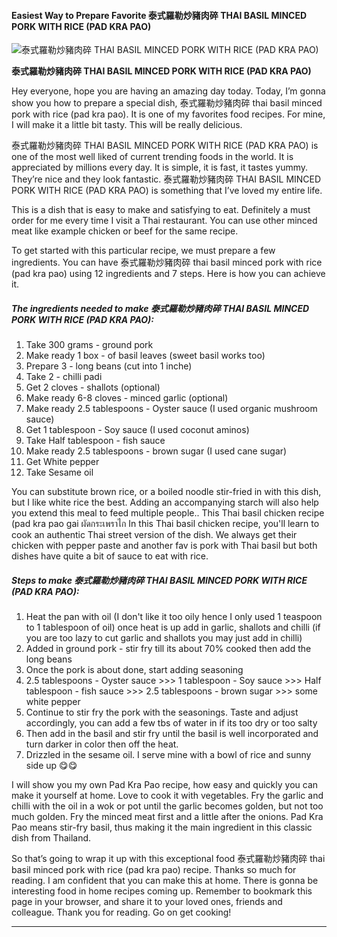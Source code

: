            

#### Easiest Way to Prepare Favorite 泰式羅勒炒豬肉碎 THAI BASIL MINCED PORK WITH RICE (PAD KRA PAO)

![泰式羅勒炒豬肉碎 THAI BASIL MINCED PORK WITH RICE (PAD KRA PAO)](https://img-global.cpcdn.com/recipes/b1cbd6f6d8195ed8/751x532cq70/%e6%b3%b0%e5%bc%8f%e7%be%85%e5%8b%92%e7%82%92%e8%b1%ac%e8%82%89%e7%a2%8e-thai-basil-minced-pork-with-rice-pad-kra-pao-recipe-main-photo.jpg)

**泰式羅勒炒豬肉碎 THAI BASIL MINCED PORK WITH RICE (PAD KRA PAO)**

Hey everyone, hope you are having an amazing day today. Today, I’m gonna show you how to prepare a special dish, 泰式羅勒炒豬肉碎 thai basil minced pork with rice (pad kra pao). It is one of my favorites food recipes. For mine, I will make it a little bit tasty. This will be really delicious.

泰式羅勒炒豬肉碎 THAI BASIL MINCED PORK WITH RICE (PAD KRA PAO) is one of the most well liked of current trending foods in the world. It is appreciated by millions every day. It is simple, it is fast, it tastes yummy. They’re nice and they look fantastic. 泰式羅勒炒豬肉碎 THAI BASIL MINCED PORK WITH RICE (PAD KRA PAO) is something that I’ve loved my entire life.

This is a dish that is easy to make and satisfying to eat. Definitely a must order for me every time I visit a Thai restaurant. You can use other minced meat like example chicken or beef for the same recipe.

To get started with this particular recipe, we must prepare a few ingredients. You can have 泰式羅勒炒豬肉碎 thai basil minced pork with rice (pad kra pao) using 12 ingredients and 7 steps. Here is how you can achieve it.

##### The ingredients needed to make 泰式羅勒炒豬肉碎 THAI BASIL MINCED PORK WITH RICE (PAD KRA PAO):

1.  Take 300 grams - ground pork
2.  Make ready 1 box - of basil leaves (sweet basil works too)
3.  Prepare 3 - long beans (cut into 1 inche)
4.  Take 2 - chilli padi
5.  Get 2 cloves - shallots (optional)
6.  Make ready 6-8 cloves - minced garlic (optional)
7.  Make ready 2.5 tablespoons - Oyster sauce (I used organic mushroom sauce)
8.  Get 1 tablespoon - Soy sauce (I used coconut aminos)
9.  Take Half tablespoon - fish sauce
10.  Make ready 2.5 tablespoons - brown sugar (I used cane sugar)
11.  Get White pepper
12.  Take Sesame oil

You can substitute brown rice, or a boiled noodle stir-fried in with this dish, but I like white rice the best. Adding an accompanying starch will also help you extend this meal to feed multiple people.. This Thai basil chicken recipe (pad kra pao gai ผัดกระเพราไก In this Thai basil chicken recipe, you'll learn to cook an authentic Thai street version of the dish. We always get their chicken with pepper paste and another fav is pork with Thai basil but both dishes have quite a bit of sauce to eat with rice.

##### Steps to make 泰式羅勒炒豬肉碎 THAI BASIL MINCED PORK WITH RICE (PAD KRA PAO):

1.  Heat the pan with oil (I don't like it too oily hence I only used 1 teaspoon to 1 tablespoon of oil) once heat is up add in garlic, shallots and chilli (if you are too lazy to cut garlic and shallots you may just add in chilli)
2.  Added in ground pork - stir fry till its about 70% cooked then add the long beans
3.  Once the pork is about done, start adding seasoning
4.  2.5 tablespoons - Oyster sauce >>> 1 tablespoon - Soy sauce >>> Half tablespoon - fish sauce >>> 2.5 tablespoons - brown sugar >>> some white pepper
5.  Continue to stir fry the pork with the seasonings. Taste and adjust accordingly, you can add a few tbs of water in if its too dry or too salty
6.  Then add in the basil and stir fry until the basil is well incorporated and turn darker in color then off the heat.
7.  Drizzled in the sesame oil. I serve mine with a bowl of rice and sunny side up 😋😋

I will show you my own Pad Kra Pao recipe, how easy and quickly you can make it yourself at home. Love to cook it with vegetables. Fry the garlic and chilli with the oil in a wok or pot until the garlic becomes golden, but not too much golden. Fry the minced meat first and a little after the onions. Pad Kra Pao means stir-fry basil, thus making it the main ingredient in this classic dish from Thailand.

So that’s going to wrap it up with this exceptional food 泰式羅勒炒豬肉碎 thai basil minced pork with rice (pad kra pao) recipe. Thanks so much for reading. I am confident that you can make this at home. There is gonna be interesting food in home recipes coming up. Remember to bookmark this page in your browser, and share it to your loved ones, friends and colleague. Thank you for reading. Go on get cooking!

* * *